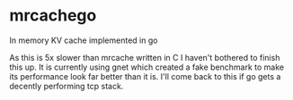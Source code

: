 # mrcachego
In memory KV cache implemented in go

As this is 5x slower than mrcache written in C I haven't bothered to finish this up. It is currently using gnet which created a fake benchmark to make its performance look far better than it is.  I'll come back to this if go gets a decently performing tcp stack. 
